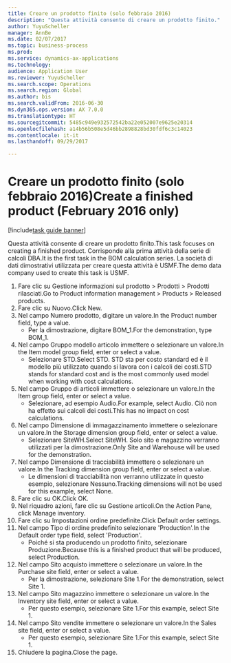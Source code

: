 ```yaml
--- 
title: Creare un prodotto finito (solo febbraio 2016)
description: "Questa attività consente di creare un prodotto finito."
author: YuyuScheller
manager: AnnBe
ms.date: 02/07/2017
ms.topic: business-process
ms.prod: 
ms.service: dynamics-ax-applications
ms.technology: 
audience: Application User
ms.reviewer: YuyuScheller
ms.search.scope: Operations
ms.search.region: Global
ms.author: bis
ms.search.validFrom: 2016-06-30
ms.dyn365.ops.version: AX 7.0.0
ms.translationtype: HT
ms.sourcegitcommit: 5485c949e932572542ba22e052007e9625e20314
ms.openlocfilehash: a14b56b508e5d46bb2898828bd30fdf6c3c14023
ms.contentlocale: it-it
ms.lasthandoff: 09/29/2017

---
```

# <a name="create-a-finished-product-february-2016-only"></a><span data-ttu-id="87f5a-103">Creare un prodotto finito (solo febbraio 2016)</span><span class="sxs-lookup"><span data-stu-id="87f5a-103">Create a finished product (February 2016 only)</span></span>

[!include[task guide banner](../../includes/task-guide-banner.md)]

<span data-ttu-id="87f5a-104">Questa attività consente di creare un prodotto finito.</span><span class="sxs-lookup"><span data-stu-id="87f5a-104">This task focuses on creating a finished product.</span></span> <span data-ttu-id="87f5a-105">Corrisponde alla prima attività della serie di calcoli DBA.</span><span class="sxs-lookup"><span data-stu-id="87f5a-105">It is the first task in the BOM calculation series.</span></span> <span data-ttu-id="87f5a-106">La società di dati dimostrativi utilizzata per creare questa attività è USMF.</span><span class="sxs-lookup"><span data-stu-id="87f5a-106">The demo data company used to create this task is USMF.</span></span>

1. <span data-ttu-id="87f5a-107">Fare clic su Gestione informazioni sul prodotto > Prodotti > Prodotti rilasciati.</span><span class="sxs-lookup"><span data-stu-id="87f5a-107">Go to Product information management > Products > Released products.</span></span>
2. <span data-ttu-id="87f5a-108">Fare clic su Nuovo.</span><span class="sxs-lookup"><span data-stu-id="87f5a-108">Click New.</span></span>
3. <span data-ttu-id="87f5a-109">Nel campo Numero prodotto, digitare un valore.</span><span class="sxs-lookup"><span data-stu-id="87f5a-109">In the Product number field, type a value.</span></span>
    * <span data-ttu-id="87f5a-110">Per la dimostrazione, digitare BOM_1.</span><span class="sxs-lookup"><span data-stu-id="87f5a-110">For the demonstration, type BOM_1.</span></span>  
4. <span data-ttu-id="87f5a-111">Nel campo Gruppo modello articolo immettere o selezionare un valore.</span><span class="sxs-lookup"><span data-stu-id="87f5a-111">In the Item model group field, enter or select a value.</span></span>
    * <span data-ttu-id="87f5a-112">Selezionare STD.</span><span class="sxs-lookup"><span data-stu-id="87f5a-112">Select STD.</span></span> <span data-ttu-id="87f5a-113">STD sta per costo standard ed è il modello più utilizzato quando si lavora con i calcoli dei costi.</span><span class="sxs-lookup"><span data-stu-id="87f5a-113">STD stands for standard cost and is the most commonly used model when working with cost calculations.</span></span>  
5. <span data-ttu-id="87f5a-114">Nel campo Gruppo di articoli immettere o selezionare un valore.</span><span class="sxs-lookup"><span data-stu-id="87f5a-114">In the Item group field, enter or select a value.</span></span>
    * <span data-ttu-id="87f5a-115">Selezionare, ad esempio Audio.</span><span class="sxs-lookup"><span data-stu-id="87f5a-115">For example, select Audio.</span></span> <span data-ttu-id="87f5a-116">Ciò non ha effetto sui calcoli dei costi.</span><span class="sxs-lookup"><span data-stu-id="87f5a-116">This has no impact on cost calculations.</span></span>  
6. <span data-ttu-id="87f5a-117">Nel campo Dimensione di immagazzinamento immettere o selezionare un valore.</span><span class="sxs-lookup"><span data-stu-id="87f5a-117">In the Storage dimension group field, enter or select a value.</span></span>
    * <span data-ttu-id="87f5a-118">Selezionare SiteWH.</span><span class="sxs-lookup"><span data-stu-id="87f5a-118">Select SiteWH.</span></span> <span data-ttu-id="87f5a-119">Solo sito e magazzino verranno utilizzati per la dimostrazione.</span><span class="sxs-lookup"><span data-stu-id="87f5a-119">Only Site and Warehouse will be used for the demonstration.</span></span>  
7. <span data-ttu-id="87f5a-120">Nel campo Dimensione di tracciabilità immettere o selezionare un valore.</span><span class="sxs-lookup"><span data-stu-id="87f5a-120">In the Tracking dimension group field, enter or select a value.</span></span>
    * <span data-ttu-id="87f5a-121">Le dimensioni di tracciabilità non verranno utilizzate in questo esempio, selezionare Nessuno.</span><span class="sxs-lookup"><span data-stu-id="87f5a-121">Tracking dimensions will not be used for this example, select None.</span></span>  
8. <span data-ttu-id="87f5a-122">Fare clic su OK.</span><span class="sxs-lookup"><span data-stu-id="87f5a-122">Click OK.</span></span>
9. <span data-ttu-id="87f5a-123">Nel riquadro azioni, fare clic su Gestione articoli.</span><span class="sxs-lookup"><span data-stu-id="87f5a-123">On the Action Pane, click Manage inventory.</span></span>
10. <span data-ttu-id="87f5a-124">Fare clic su Impostazioni ordine predefinite.</span><span class="sxs-lookup"><span data-stu-id="87f5a-124">Click Default order settings.</span></span>
11. <span data-ttu-id="87f5a-125">Nel campo Tipo di ordine predefinito selezionare 'Production'.</span><span class="sxs-lookup"><span data-stu-id="87f5a-125">In the Default order type field, select 'Production'.</span></span>
    * <span data-ttu-id="87f5a-126">Poiché si sta producendo un prodotto finito, selezionare Produzione.</span><span class="sxs-lookup"><span data-stu-id="87f5a-126">Because this is a finished product that will be produced, select Production.</span></span>  
12. <span data-ttu-id="87f5a-127">Nel campo Sito acquisto immettere o selezionare un valore.</span><span class="sxs-lookup"><span data-stu-id="87f5a-127">In the Purchase site field, enter or select a value.</span></span>
    * <span data-ttu-id="87f5a-128">Per la dimostrazione, selezionare Site 1.</span><span class="sxs-lookup"><span data-stu-id="87f5a-128">For the demonstration, select Site 1.</span></span>  
13. <span data-ttu-id="87f5a-129">Nel campo Sito magazzino immettere o selezionare un valore.</span><span class="sxs-lookup"><span data-stu-id="87f5a-129">In the Inventory site field, enter or select a value.</span></span>
    * <span data-ttu-id="87f5a-130">Per questo esempio, selezionare Site 1.</span><span class="sxs-lookup"><span data-stu-id="87f5a-130">For this example, select Site 1.</span></span>  
14. <span data-ttu-id="87f5a-131">Nel campo Sito vendite immettere o selezionare un valore.</span><span class="sxs-lookup"><span data-stu-id="87f5a-131">In the Sales site field, enter or select a value.</span></span>
    * <span data-ttu-id="87f5a-132">Per questo esempio, selezionare Site 1.</span><span class="sxs-lookup"><span data-stu-id="87f5a-132">For this example, select Site 1.</span></span>  
15. <span data-ttu-id="87f5a-133">Chiudere la pagina.</span><span class="sxs-lookup"><span data-stu-id="87f5a-133">Close the page.</span></span>


